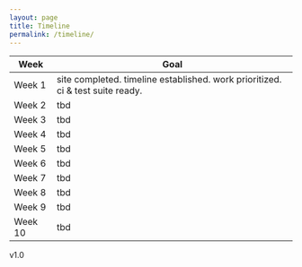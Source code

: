 ```yaml
---
layout: page
title: Timeline
permalink: /timeline/
---
```


Week  |  Goal
----- |  -----
Week 1 | site completed. timeline established. work prioritized. ci & test suite ready.
Week 2 | tbd
Week 3 | tbd
Week 4 | tbd
Week 5 | tbd
Week 6 | tbd
Week 7 | tbd
Week 8 | tbd
Week 9 | tbd
Week 10 | tbd


v1.0